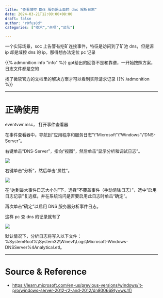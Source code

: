 ```yaml
---
title: "查看域控 DNS 服务器上面的 dns 解析日志"
date: 2024-03-21T12:00:00+08:00
draft: false
author: "r0fus0d"
categories: ["技术","杂项","蓝队"]

---
```


一个实际场景，soc 上告警有挖矿连接事件，特征是访问到了矿池 dns，但是源 ip 却是域控 dns 的 ip，那得想办法定位 pc 记录

{{% admonition info "info" %}}
gpt给出的回答不是和靠谱，一开始按照方案，日志文件都是空的

找了微软官方的文档里的解决方案才可以看到实际请求记录
{{% /admonition %}}

<!--more-->

---

# 正确使用

eventvwr.msc， 打开事件查看器

在事件查看器中，导航到“应用程序和服务日志”\“Microsoft”\“Windows”\“DNS-Server”。

右键单击“DNS-Server”，指向“视图”，然后单击“显示分析和调试日志”。

![](../../img/winlog/1.png)

右键单击“分析”，然后单击“属性”。

![](../../img/winlog/2.png)

在“达到最大事件日志大小时”下，选择“不覆盖事件（手动清除日志）”，选中“启用日志记录”复选框，并在系统询问是否要启用此日志时单击“确定”。

再次单击“确定”以启用 DNS 服务器分析事件日志。

这样 pc 查 dns 的记录就有了

![](../../img/winlog/3.png)

默认情况下，分析日志将写入以下文件：%SystemRoot%\System32\Winevt\Logs\Microsoft-Windows-DNSServer%4Analytical.etl。

---

# Source & Reference

- https://learn.microsoft.com/en-us/previous-versions/windows/it-pro/windows-server-2012-r2-and-2012/dn800669(v=ws.11)
